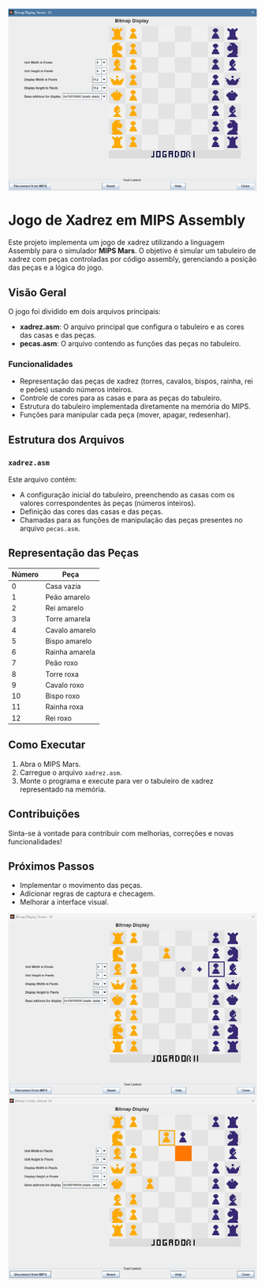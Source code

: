 ![tabuleiro de xadrez](xadrez.jpg)

# Jogo de Xadrez em MIPS Assembly

Este projeto implementa um jogo de xadrez utilizando a linguagem Assembly para o simulador **MIPS Mars**. O objetivo é simular um tabuleiro de xadrez com peças controladas por código assembly, gerenciando a posição das peças e a lógica do jogo.

## Visão Geral

O jogo foi dividido em dois arquivos principais:
- **xadrez.asm**: O arquivo principal que configura o tabuleiro e as cores das casas e das peças.
- **pecas.asm**: O arquivo contendo as funções das peças no tabuleiro.

### Funcionalidades

- Representação das peças de xadrez (torres, cavalos, bispos, rainha, rei e peões) usando números inteiros.
- Controle de cores para as casas e para as peças do tabuleiro.
- Estrutura do tabuleiro implementada diretamente na memória do MIPS.
- Funções para manipular cada peça (mover, apagar, redesenhar).

## Estrutura dos Arquivos

### `xadrez.asm`

Este arquivo contém:
- A configuração inicial do tabuleiro, preenchendo as casas com os valores correspondentes às peças (números inteiros).
- Definição das cores das casas e das peças.
- Chamadas para as funções de manipulação das peças presentes no arquivo `pecas.asm`.

## Representação das Peças

| Número | Peça             |
|--------|------------------|
| 0      | Casa vazia       |
| 1      | Peão amarelo     |
| 2      | Rei amarelo      |
| 3      | Torre amarela    |
| 4      | Cavalo amarelo   |
| 5      | Bispo amarelo    |
| 6      | Rainha amarela   |
| 7      | Peão roxo        |
| 8      | Torre roxa       |
| 9      | Cavalo roxo      |
| 10     | Bispo roxo       |
| 11     | Rainha roxa      |
| 12     | Rei roxo         |



## Como Executar

1. Abra o MIPS Mars.
2. Carregue o arquivo `xadrez.asm`.
3. Monte o programa e execute para ver o tabuleiro de xadrez representado na memória.

## Contribuições

Sinta-se à vontade para contribuir com melhorias, correções e novas funcionalidades!
## Próximos Passos
- Implementar o movimento das peças.
- Adicionar regras de captura e checagem.
- Melhorar a interface visual.

![tabuleiro de xadrez](xadrez2.jpg)
![tabuleiro de xadrez](xadrez3.jpg)